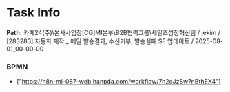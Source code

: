 # Task Info

**Path:** 카페24(주)\본사사업장\[CG]MI본부\B2B협력그룹\세일즈성장혁신팀 / jekim / [283283] 자동화 제작 _ 메일 발송결과, 수신거부, 발송실패 SF 업데이트 / 2025-08-01_00-00-00

### BPMN
- ["https://n8n-mi-087-web.hanpda.com/workflow/7n2cJzSw7nBthEX4"]

